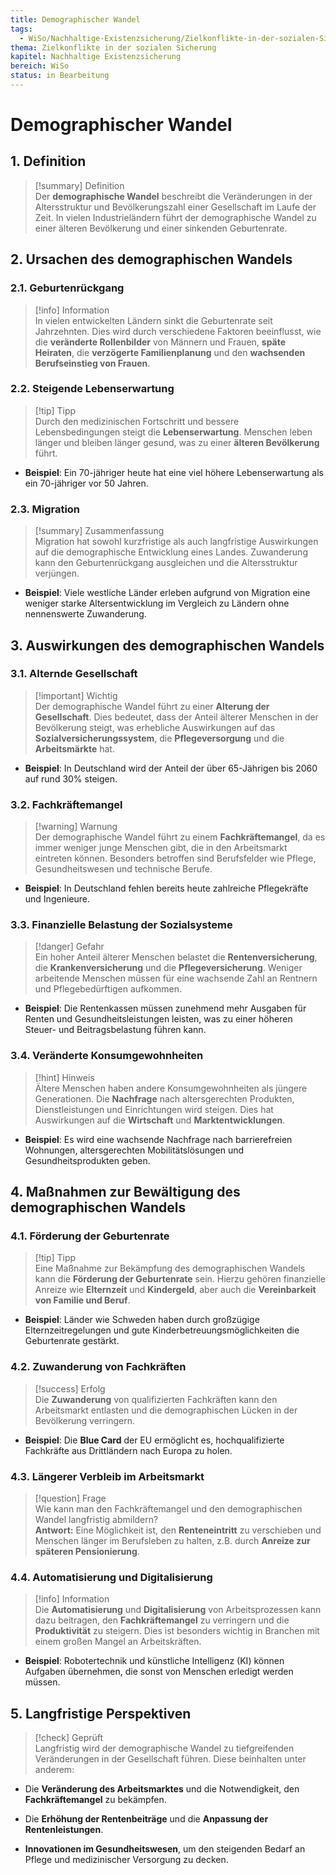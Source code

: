 ```yaml
---
title: Demographischer Wandel
tags:
  - WiSo/Nachhaltige-Existenzsicherung/Zielkonflikte-in-der-sozialen-Sicherung
thema: Zielkonflikte in der sozialen Sicherung
kapitel: Nachhaltige Existenzsicherung
bereich: WiSo
status: in Bearbeitung
---
```

# Demographischer Wandel

## 1. Definition

> [!summary] Definition  
> Der **demographische Wandel** beschreibt die Veränderungen in der Altersstruktur und Bevölkerungszahl einer Gesellschaft im Laufe der Zeit. In vielen Industrieländern führt der demographische Wandel zu einer älteren Bevölkerung und einer sinkenden Geburtenrate.

## 2. Ursachen des demographischen Wandels

### 2.1. **Geburtenrückgang**

> [!info] Information  
> In vielen entwickelten Ländern sinkt die Geburtenrate seit Jahrzehnten. Dies wird durch verschiedene Faktoren beeinflusst, wie die **veränderte Rollenbilder** von Männern und Frauen, **späte Heiraten**, die **verzögerte Familienplanung** und den **wachsenden Berufseinstieg von Frauen**.

### 2.2. **Steigende Lebenserwartung**

> [!tip] Tipp  
> Durch den medizinischen Fortschritt und bessere Lebensbedingungen steigt die **Lebenserwartung**. Menschen leben länger und bleiben länger gesund, was zu einer **älteren Bevölkerung** führt.

- **Beispiel**: Ein 70-jähriger heute hat eine viel höhere Lebenserwartung als ein 70-jähriger vor 50 Jahren.
    

### 2.3. **Migration**

> [!summary] Zusammenfassung  
> Migration hat sowohl kurzfristige als auch langfristige Auswirkungen auf die demographische Entwicklung eines Landes. Zuwanderung kann den Geburtenrückgang ausgleichen und die Altersstruktur verjüngen.

- **Beispiel**: Viele westliche Länder erleben aufgrund von Migration eine weniger starke Altersentwicklung im Vergleich zu Ländern ohne nennenswerte Zuwanderung.
    

## 3. Auswirkungen des demographischen Wandels

### 3.1. **Alternde Gesellschaft**

> [!important] Wichtig  
> Der demographische Wandel führt zu einer **Alterung der Gesellschaft**. Dies bedeutet, dass der Anteil älterer Menschen in der Bevölkerung steigt, was erhebliche Auswirkungen auf das **Sozialversicherungssystem**, die **Pflegeversorgung** und die **Arbeitsmärkte** hat.

- **Beispiel**: In Deutschland wird der Anteil der über 65-Jährigen bis 2060 auf rund 30% steigen.
    

### 3.2. **Fachkräftemangel**

> [!warning] Warnung  
> Der demographische Wandel führt zu einem **Fachkräftemangel**, da es immer weniger junge Menschen gibt, die in den Arbeitsmarkt eintreten können. Besonders betroffen sind Berufsfelder wie Pflege, Gesundheitswesen und technische Berufe.

- **Beispiel**: In Deutschland fehlen bereits heute zahlreiche Pflegekräfte und Ingenieure.
    

### 3.3. **Finanzielle Belastung der Sozialsysteme**

> [!danger] Gefahr  
> Ein hoher Anteil älterer Menschen belastet die **Rentenversicherung**, die **Krankenversicherung** und die **Pflegeversicherung**. Weniger arbeitende Menschen müssen für eine wachsende Zahl an Rentnern und Pflegebedürftigen aufkommen.

- **Beispiel**: Die Rentenkassen müssen zunehmend mehr Ausgaben für Renten und Gesundheitsleistungen leisten, was zu einer höheren Steuer- und Beitragsbelastung führen kann.
    

### 3.4. **Veränderte Konsumgewohnheiten**

> [!hint] Hinweis  
> Ältere Menschen haben andere Konsumgewohnheiten als jüngere Generationen. Die **Nachfrage** nach altersgerechten Produkten, Dienstleistungen und Einrichtungen wird steigen. Dies hat Auswirkungen auf die **Wirtschaft** und **Marktentwicklungen**.

- **Beispiel**: Es wird eine wachsende Nachfrage nach barrierefreien Wohnungen, altersgerechten Mobilitätslösungen und Gesundheitsprodukten geben.
    

## 4. Maßnahmen zur Bewältigung des demographischen Wandels

### 4.1. **Förderung der Geburtenrate**

> [!tip] Tipp  
> Eine Maßnahme zur Bekämpfung des demographischen Wandels kann die **Förderung der Geburtenrate** sein. Hierzu gehören finanzielle Anreize wie **Elternzeit** und **Kindergeld**, aber auch die **Vereinbarkeit von Familie und Beruf**.

- **Beispiel**: Länder wie Schweden haben durch großzügige Elternzeitregelungen und gute Kinderbetreuungsmöglichkeiten die Geburtenrate gestärkt.
    

### 4.2. **Zuwanderung von Fachkräften**

> [!success] Erfolg  
> Die **Zuwanderung** von qualifizierten Fachkräften kann den Arbeitsmarkt entlasten und die demographischen Lücken in der Bevölkerung verringern.

- **Beispiel**: Die **Blue Card** der EU ermöglicht es, hochqualifizierte Fachkräfte aus Drittländern nach Europa zu holen.
    

### 4.3. **Längerer Verbleib im Arbeitsmarkt**

> [!question] Frage  
> Wie kann man den Fachkräftemangel und den demographischen Wandel langfristig abmildern?  
> **Antwort:** Eine Möglichkeit ist, den **Renteneintritt** zu verschieben und Menschen länger im Berufsleben zu halten, z.B. durch **Anreize zur späteren Pensionierung**.

### 4.4. **Automatisierung und Digitalisierung**

> [!info] Information  
> Die **Automatisierung** und **Digitalisierung** von Arbeitsprozessen kann dazu beitragen, den **Fachkräftemangel** zu verringern und die **Produktivität** zu steigern. Dies ist besonders wichtig in Branchen mit einem großen Mangel an Arbeitskräften.

- **Beispiel**: Robotertechnik und künstliche Intelligenz (KI) können Aufgaben übernehmen, die sonst von Menschen erledigt werden müssen.
    

## 5. Langfristige Perspektiven

> [!check] Geprüft  
> Langfristig wird der demographische Wandel zu tiefgreifenden Veränderungen in der Gesellschaft führen. Diese beinhalten unter anderem:

- Die **Veränderung des Arbeitsmarktes** und die Notwendigkeit, den **Fachkräftemangel** zu bekämpfen.
    
- Die **Erhöhung der Rentenbeiträge** und die **Anpassung der Rentenleistungen**.
    
- **Innovationen im Gesundheitswesen**, um den steigenden Bedarf an Pflege und medizinischer Versorgung zu decken.
    


